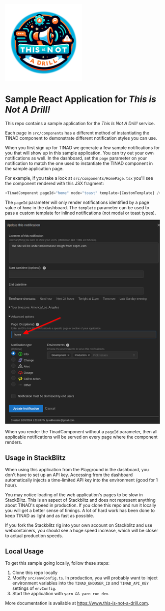 <img src="./public/ThisIsNotADrill_cutout.png" width="250" height="250">

# Sample React Application for _This is Not A Drill!_

This repo contains a sample application for the _This Is Not A Drill!_
service.  

Each page in `src/components` has a different method of instantiating
the TINAD component to demonstrate different notification styles you
can use.

When you first sign up for TINAD we generate a few sample
notifications for you that will show up in this sample
application. You can try out your own notifications as well.  In the
dashboard, set the `page` parameter on your notification to match the
one used to instantiate the TINAD component in the sample application
page.

For example, if you take a look at `src/components/HomePage.tsx`
you'll see the component rendered with this JSX fragment:

``` javascript
<TinadComponent pageId="home" mode="toast" template={CustomTemplate} />
```

The `pageId` parameter will only render notifications identified by a
page value of `home` in the dashboard.  The `template` parameter can
be used to pass a custom template for inlined notifications (not modal
or toast types).

<img src="./public/CreateNewNotifPageId.png">

When you render the TinadComponent without a `pageId` parameter, then
all applicable notifications will be served on every page where the
component renders.

## Usage in StackBlitz

When using this application from the Playground in the dashboard, you
don't have to set up an API key. Accessing from the dashboard
automatically injects a time-limited API key into the environment
(good for 1 hour).

You may notice loading of the web application's pages to be slow in
StackBlitz. This is an aspect of Stackblitz and does not represent
anything about TINAD's speed in production. If you clone this repo and
run it locally you will get a better sense of timings. A lot of hard
work has been done to keep TINAD as light and as fast as possible.

If you fork the Stackblitz rig into your own account on Stackblitz and
use webcontainers, you should see a huge speed increase, which will be
closer to actual production speeds.

## Local Usage

To get this sample going locally, follow these steps:

1. Clone this repo locally
1. Modify `src/envConfig.ts`. In production, you will probably want to
   inject environment variables into the `TINAD_ENDUSER_ID` and
   `TINAD_API_KEY` settings of `envConfig`.
1. Start the application with `yarn && yarn run dev`.


More documentation is available at https://www.this-is-not-a-drill.com.

